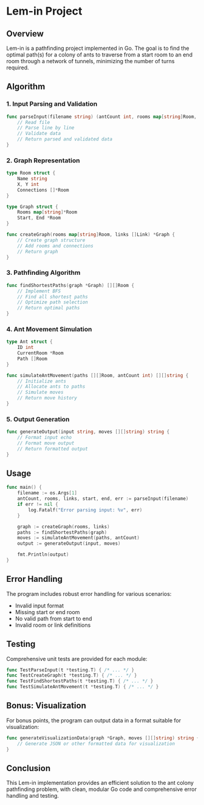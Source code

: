 # Lem-in Project

## Overview

Lem-in is a pathfinding project implemented in Go. The goal is to find the optimal path(s) for a colony of ants to traverse from a start room to an end room through a network of tunnels, minimizing the number of turns required.

## Algorithm

### 1. Input Parsing and Validation

```go
func parseInput(filename string) (antCount int, rooms map[string]Room, links []Link, start, end *Room, err error) {
    // Read file
    // Parse line by line
    // Validate data
    // Return parsed and validated data
}
```

### 2. Graph Representation

```go
type Room struct {
    Name string
    X, Y int
    Connections []*Room
}

type Graph struct {
    Rooms map[string]*Room
    Start, End *Room
}

func createGraph(rooms map[string]Room, links []Link) *Graph {
    // Create graph structure
    // Add rooms and connections
    // Return graph
}
```

### 3. Pathfinding Algorithm

```go
func findShortestPaths(graph *Graph) [][]Room {
    // Implement BFS
    // Find all shortest paths
    // Optimize path selection
    // Return optimal paths
}
```

### 4. Ant Movement Simulation

```go
type Ant struct {
    ID int
    CurrentRoom *Room
    Path []Room
}

func simulateAntMovement(paths [][]Room, antCount int) [][]string {
    // Initialize ants
    // Allocate ants to paths
    // Simulate moves
    // Return move history
}
```

### 5. Output Generation

```go
func generateOutput(input string, moves [][]string) string {
    // Format input echo
    // Format move output
    // Return formatted output
}
```

## Usage

```go
func main() {
    filename := os.Args[1]
    antCount, rooms, links, start, end, err := parseInput(filename)
    if err != nil {
        log.Fatalf("Error parsing input: %v", err)
    }

    graph := createGraph(rooms, links)
    paths := findShortestPaths(graph)
    moves := simulateAntMovement(paths, antCount)
    output := generateOutput(input, moves)

    fmt.Println(output)
}
```

## Error Handling

The program includes robust error handling for various scenarios:

- Invalid input format
- Missing start or end room
- No valid path from start to end
- Invalid room or link definitions

## Testing

Comprehensive unit tests are provided for each module:

```go
func TestParseInput(t *testing.T) { /* ... */ }
func TestCreateGraph(t *testing.T) { /* ... */ }
func TestFindShortestPaths(t *testing.T) { /* ... */ }
func TestSimulateAntMovement(t *testing.T) { /* ... */ }
```

## Bonus: Visualization

For bonus points, the program can output data in a format suitable for visualization:

```go
func generateVisualizationData(graph *Graph, moves [][]string) string {
    // Generate JSON or other formatted data for visualization
}
```

## Conclusion

This Lem-in implementation provides an efficient solution to the ant colony pathfinding problem, with clean, modular Go code and comprehensive error handling and testing.